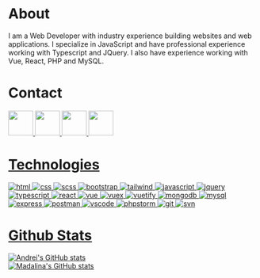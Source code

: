 # About
I am a Web Developer with industry experience building websites and web applications. I specialize in JavaScript and have professional experience working with Typescript and JQuery. I also have experience working with Vue, React, PHP and MySQL.

# Contact
<a href = "mailto:pintilieandreiliviu@gmail.com">
  <img src="https://logodownload.org/wp-content/uploads/2018/03/gmail-logo-16.png" width="auto" height="50px"> 

<a target="_blank" href="https://linkedin.com/in/andrei-pintilie-061204199">
  <img src="https://nepa.com/wp-content/uploads/2017/09/linkedin-logo.png" width="auto" height="50px"> 

<a target="_blank" href="https://instagram.com/andreiliviuu/">
  <img src="https://upload.wikimedia.org/wikipedia/commons/thumb/e/e7/Instagram_logo_2016.svg/1200px-Instagram_logo_2016.svg.png" width="auto" height="50px"> 

<a target="_blank" href="https://facebook.com/pintilieandreiliviu/">
  <img src="https://www.facebook.com/images/fb_icon_325x325.png" width="auto" height="50px">

# Technologies

![html](https://img.shields.io/badge/HTML5-ff8000?style=for-the-badge&logo=html&logoColor=white)
![css](https://img.shields.io/badge/CSS3-264de4?style=for-the-badge&logo=html&logoColor=white)
![scss](https://img.shields.io/badge/SCSS-C96195?style=for-the-badge&logo=html&logoColor=white)
![bootstrap](https://img.shields.io/badge/Bootstrap-7952B3?style=for-the-badge&logo=html&logoColor=white)
![tailwind](https://img.shields.io/badge/Tailwind-16becb?style=for-the-badge&logo=html&logoColor=white)
![javascript](https://img.shields.io/badge/Javascript-F7DF1E?style=for-the-badge&logo=html&logoColor=white)
![jquery](https://img.shields.io/badge/JQuery-0864A7?style=for-the-badge&logo=html&logoColor=white)
![typescript](https://img.shields.io/badge/Typescript-007acc?style=for-the-badge&logo=html&logoColor=white)
![react](https://img.shields.io/badge/React-0864A7?style=for-the-badge&logo=html&logoColor=white)
![vue](https://img.shields.io/badge/Vue-3FB27F?style=for-the-badge&logo=html&logoColor=white)
![vuex](https://img.shields.io/badge/VueX-33475B?style=for-the-badge&logo=html&logoColor=white)
![vuetify](https://img.shields.io/badge/Vuetify-7bc6ff?style=for-the-badge&logo=html&logoColor=white)
![mongodb](https://img.shields.io/badge/MongoDB-4DB33D?style=for-the-badge&logo=html&logoColor=white)
![mysql](https://img.shields.io/badge/MySQL-00758F?style=for-the-badge&logo=html&logoColor=white)
![express](https://img.shields.io/badge/Express-ff8000?style=for-the-badge&logo=html&logoColor=white)
![postman](https://img.shields.io/badge/Postman-ff6c37?style=for-the-badge&logo=html&logoColor=white)
![vscode](https://img.shields.io/badge/VSCode-2981b9?style=for-the-badge&logo=html&logoColor=white)
![phpstorm](https://img.shields.io/badge/PHPStorm-2981b9?style=for-the-badge&logo=html&logoColor=white)
![git](https://img.shields.io/badge/Git-809bc8?style=for-the-badge&logo=html&logoColor=white)
![svn](https://img.shields.io/badge/SVN-E84E31?style=for-the-badge&logo=html&logoColor=white)

# Github Stats

![Andrei's GitHub stats](https://github-readme-stats.vercel.app/api/top-langs/?username=andreipintilie&layout=compact)  
![Madalina's GitHub stats](https://github-readme-stats.vercel.app/api?username=andreipintilie&show_icons=true&theme=dark)
